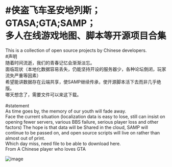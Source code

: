 #侠盗飞车圣安地列斯；GTASA;GTA;SAMP；<br>多人在线游戏地图、脚本等开源项目合集
================================================
This is a collection of open source projects by Chinese developers.
<br>
#声明<br>
随着时间流逝，我们的青春记忆会渐渐淡忘。<br>
面临现状（本地化数据容易丢失，仍能坚持开设的服务器少，各种论坛倒闭，玩家流失严重等因素）<br>
希望能讲数据存在云端共享，使SAMP继续传承，使开源脚本活下去而非几乎绝版。<br>
哪天想念了，需要文件可以来这下载。<br>
<br>
#statement<br>
As time goes by, the memory of our youth will fade away. <br>
Face the current situation (localization data is easy to lose, still can insist on opening fewer servers, various BBS failure, serious player loss and other factors) 
The hope is that data will be Shared in the cloud, SAMP will continue to be passed on, and open source scripts will live on rather than almost out of print. <br>
Which day miss, need file to be able to download here.<br>
From A Chinese player who loves GTA<br>


 ![image](https://github.com/YuCarl77/sampOpenSource/blob/master/562.jpg)
